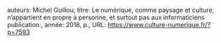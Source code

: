 auteurs: Michel Guillou, 
titre: Le numérique, comme paysage et culture, n’appartient en propre à personne, et surtout pas aux informaticiens
publication:, 
année: 2018, 
p.,
URL: https://www.culture-numerique.fr/?p=7593

